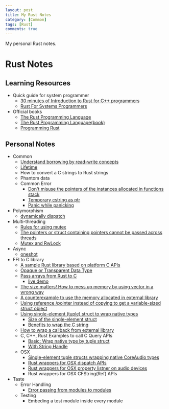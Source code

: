 ```yaml
---
layout: post
title: My Rust Notes
category: [Common]
tags: [Rust]
comments: true
---
```


My personal Rust notes.

<!--read more-->

# Rust Notes

## Learning Resources
- Quick guide for system programmer
  - [30 minutes of Introduction to Rust for C++ programmers](https://legacy.gitbook.com/book/vnduongthanhtung/migrate-from-c-to-rust/details)
  - [Rust For Systems Programmers](https://github.com/nrc/r4cppp)
- Official books
  - [The Rust Programming Language](https://doc.rust-lang.org/book/)
  - [The Rust Programming Language(book)](https://nostarch.com/Rust)
  - [Programming Rust](http://shop.oreilly.com/product/0636920040385.do)

## Personal Notes
- Common
  - [Understand borrowing by read-write concepts][borrowed-ptr]
  - [Lifetime][lifetime]
  - How to convert a C strings to Rust strings
  - Phantom data
  - Common Error
    - [Don't misuse the pointers of the instances allocated in functions stack][func-stack]
    - [Temporary cstring as ptr][temporary_cstring_as_ptr]
    - [Panic while panicking][panic_while_panicking]
- Polymorphism 
  - [dynamically dispatch][dyn_dispatch]
- Multi-threading
  - [Rules for using mutex][mutex_rule]
  - [The pointers or struct containing pointers cannot be passed across threads][ptr_across_thread]
  - [Mutex and RwLock][multithread]
- Async
  - [oneshot](https://play.rust-lang.org/?gist=e1a1b98654c3490e81d6ff9c262824a3&version=nightly&mode=debug&edition=2018)
- FFI to C library
  - [A sample Rust library based on platform C APIs][ffi-rust-lib-sample]
  - [Opaque or Transparent Data Type][ffi-opa-or-tra-data]
  - [Pass arrays from Rust to C][ffi-rs-array-2-c]
    - [live demo][rs-array-2-c]
  - [The size matters! How to mess up memory by using vector in a wrong way][ffi-vec-size]
  - [A counterexample to use the memory allocated in external library][ffi-memory]
  - [Using reference /pointer instead of copying to get a variable-sized struct object][ffi-get-variable-sized-struct]
  - [Using single-element (tuple) struct to wrap native types][ffi-newtype]
    - [Size of the single-element struct][ffi-newtype-size]
    - [Benefits to wrap the C string][ffi-newtype-cstirng]
  - [How to wrap a callback from external library][ffi-callback]
  - C, C++, Rust Examples to call C Query APIs
    - [Basic: Wrap native type by tuple struct ][ffi-device-basic]
    - [With String Handle][ffi-device-string]
  - OSX
    - [Single-element tuple structs wrapping native CoreAudio types][ffi-osx-newtype-coreaudio]
    - [Rust wrappers for OSX dispatch APIs][ffi-osx-dispatch]
    - [Rust wrappers for OSX property listner on audio devices][ffi-osx-audio-property-listener]
    - Rust wrappers for OSX CFString(Ref) APIs
- Taste
  - Error Handling
    - [Error passing from modules to modules][error-passing]
  - Testing
    - Embeding a test module inside every module

[borrowed-ptr]: https://gist.github.com/ChunMinChang/ac1f00e3521755814714436a80d72003 "Learning notes for norrowed pointers"

[lifetime]: https://gist.github.com/ChunMinChang/e8096bc78d29b237cce3ff5f859834e7 "Lifetimes for The Rust References"

[multithread]: https://github.com/ChunMinChang/play-multithread "Learning multithread in Rust "

[func-stack]: https://gist.github.com/ChunMinChang/099cd7d88938ad8840dc98e376a8da29 "Don't misuse the pointers of the instances allocated in functions stack"
[temporary_cstring_as_ptr]: https://play.rust-lang.org/?version=stable&mode=debug&edition=2018&gist=dda40d0b40a8d922649521544f260a91 "temporary cstring as ptr"
[mutex_rule]: https://play.rust-lang.org/?version=stable&mode=debug&edition=2018&code=use%20std%3A%3Async%3A%3AMutex%3B%0A%0Astruct%20S%20%7B%0A%20%20%20%20m%3A%20Mutex%3Ci32%3E%2C%0A%20%20%20%20x%3A%20u32%2C%0A%7D%0A%0Aimpl%20S%20%7B%0A%20%20%20%20fn%20new()%20-%3E%20Self%20%7B%0A%20%20%20%20%20%20%20%20Self%20%7B%0A%20%20%20%20%20%20%20%20%20%20%20%20m%3A%20Mutex%3A%3Anew(0)%2C%0A%20%20%20%20%20%20%20%20%20%20%20%20x%3A%200%0A%20%20%20%20%20%20%20%20%7D%0A%20%20%20%20%7D%0A%20%20%20%20%0A%20%20%20%20fn%20immutable_borrow(%26self)%20-%3E%20u32%20%7B%0A%20%20%20%20%20%20%20%20self.x%0A%20%20%20%20%7D%0A%20%20%20%20%0A%20%20%20%20fn%20mutable_borrow(%26mut%20self)%20%7B%0A%20%20%20%20%20%20%20%20self.x%20%2B%3D%201%3B%0A%20%20%20%20%7D%0A%20%20%20%20%0A%20%20%20%20fn%20critical_section(%26self)%20%7B%0A%20%20%20%20%20%20%20%20%2F%2F%20Enter%20critical%20section%0A%20%20%20%20%20%20%20%20let%20mut%20guard%20%3D%20self.m.lock().unwrap()%3B%0A%20%20%20%20%20%20%20%20*guard%20%2B%3D%201%3B%0A%20%20%20%20%20%20%20%20%2F%2F%20Leave%20critical%20section%0A%20%20%20%20%7D%0A%7D%0A%0Afn%20main()%20%7B%0A%20%20%20%20let%20s%20%3D%20S%3A%3Anew()%3B%0A%20%20%20%20%0A%20%20%20%20%2F%2F%20Enter%20critical%20section%2C%20borrow%20%60s%60%20immutably%0A%20%20%20%20let%20_guard%20%3D%20s.m.lock()%3B%0A%20%20%20%20%0A%20%20%20%20%2F%2F%20It%27s%20ok%20to%20borrow%20%60s%60%20immutably%20again.%0A%20%20%20%20let%20_%20%3D%20s.immutable_borrow()%3B%0A%20%20%20%20%0A%20%20%20%20%2F%2F%20%60s%60%20cannot%20be%20borrowed%20mutably%20when%20it%27s%20already%20borrowed%20immutably%0A%20%20%20%20%2F%2F%20s.mutable_borrow()%3B%0A%20%20%20%20%0A%20%20%20%20%0A%20%20%20%20%2F%2F%20%20%20%20%20%20%20%20%20%20%20%20%20%20%20%20%20belong%0A%20%20%20%20%2F%2F%20%20%20%20%20%20%20%20%20%2B-------------------%2B%0A%20%20%20%20%2F%2F%20%20%20%20%20%20%20%20%20%7C%20%20%20%20%20%20%20%20%20%20%20%20%20%20%20%20%20%20%20%7C%0A%20%20%20%20%2F%2F%20%20%20%20%20%20%20%20%20v%20%20%20%20%20%20%20%20%20%20%20%20%20%20%20%20%20%20%20%7C%0A%20%20%20%20%2F%2F%20current%20thread%20%20%20%20%20%20%20%20%20%20mutex%20m%0A%20%20%20%20%2F%2F%20%20%20%20%20%20%20%20%20%7C%20%20%20%20%20%20%20%20%20%20%20%20%20%20%20%20%20%20%5E%0A%20%20%20%20%2F%2F%20%20%20%20%20%20%20%20%20%7C%20%20%20%20%20%20%20%20%20%20%20%20%20%20%20%20%20%20%7C%0A%20%20%20%20%2F%2F%20%20%20%20%20%20%20%20%20%2B------------------%2B%0A%20%20%20%20%2F%2F%20%20%20%20%20%20%20%20%20%20%20%20%20%20%20require%0A%20%20%20%20%2F%2F%0A%20%20%20%20%2F%2F%20Lead%20to%20a%20deadlock%20when%20requiring%20a%20locked%20mutex.%0A%20%20%20%20%2F%2F%20s.critical_section()%3B%0A%7D
[ptr_across_thread]: https://play.rust-lang.org/?version=stable&mode=debug&edition=2015&code=%2F%2F%20use%20std%3A%3Aptr%3B%0Ause%20std%3A%3Async%3A%3Ampsc%3A%3Achannel%3B%0Ause%20std%3A%3Async%3A%3A%7BArc%2C%20Mutex%7D%3B%0Ause%20std%3A%3Athread%3B%0A%0A%2F%2F%20If%20the%20struct%20containing%20any%20pointer%2C%20it%20could%20not%20be%20passed%20across%20threads!%0A%23%5Bderive(Debug)%5D%0Astruct%20Data%20%7B%0A%20%20%20%20value%3A%20usize%2C%0A%20%20%20%20%2F%2F%20ptr%3A%20*const%20()%2C%0A%7D%0A%0Aimpl%20Data%20%7B%0A%20%20%20%20fn%20new(value%3A%20usize)%20-%3E%20Self%20%7B%0A%20%20%20%20%20%20%20%20Self%20%7B%0A%20%20%20%20%20%20%20%20%20%20%20%20value%2C%0A%20%20%20%20%20%20%20%20%20%20%20%20%2F%2F%20ptr%3A%20ptr%3A%3Anull()%0A%20%20%20%20%20%20%20%20%7D%0A%20%20%20%20%7D%0A%7D%0A%0Afn%20main()%20%7B%0A%20%20%20%20const%20N%3A%20usize%20%3D%2010%3B%0A%0A%20%20%20%20let%20data%20%3D%20Arc%3A%3Anew(Mutex%3A%3Anew(Data%3A%3Anew(0)))%3B%0A%0A%20%20%20%20let%20(tx%2C%20rx)%20%3D%20channel()%3B%0A%20%20%20%20for%20_%20in%200..N%20%7B%0A%20%20%20%20%20%20%20%20let%20(data%2C%20tx)%20%3D%20(Arc%3A%3Aclone(%26data)%2C%20tx.clone())%3B%0A%20%20%20%20%20%20%20%20thread%3A%3Aspawn(move%20%7C%7C%20%7B%0A%20%20%20%20%20%20%20%20%20%20%20%20let%20mut%20data%20%3D%20data.lock().unwrap()%3B%0A%20%20%20%20%20%20%20%20%20%20%20%20(*data).value%20%2B%3D%201%3B%0A%20%20%20%20%20%20%20%20%20%20%20%20if%20(*data).value%20%3D%3D%20N%20%7B%0A%20%20%20%20%20%20%20%20%20%20%20%20%20%20%20%20tx.send(()).unwrap()%3B%0A%20%20%20%20%20%20%20%20%20%20%20%20%7D%0A%20%20%20%20%20%20%20%20%7D)%3B%0A%20%20%20%20%7D%0A%0A%20%20%20%20rx.recv().unwrap()%3B%0A%20%20%20%20%2F%2F%20data%20may%20still%20be%20locked%20when%20rx%20receiveds%20response%20from%20tx.%0A%20%20%20%20let%20data%20%3D%20data.lock().unwrap()%3B%0A%20%20%20%20println!(%22data%3A%20%7B%3A%3F%7D%22%2C%20*data)%3B%0A%7D%0A
[panic_while_panicking]: https://play.rust-lang.org/?version=stable&mode=debug&edition=2018&code=use%20std%3A%3Async%3A%3AMutex%3B%0A%0Astruct%20S%20%7B%0A%20%20%20%20mutex%3A%20Mutex%3Cu32%3E%2C%0A%7D%0A%0Aimpl%20S%20%7B%0A%20%20%20%20fn%20new()%20-%3E%20Self%20%7B%0A%20%20%20%20%20%20%20%20Self%20%7B%0A%20%20%20%20%20%20%20%20%20%20%20%20mutex%3A%20Mutex%3A%3Anew(0u32)%2C%0A%20%20%20%20%20%20%20%20%7D%0A%20%20%20%20%7D%0A%0A%20%20%20%20fn%20panic_while_locking(%26self)%20%7B%0A%20%20%20%20%20%20%20%20let%20_guard%20%3D%20self.mutex.lock().unwrap()%3B%0A%20%20%20%20%20%20%20%20panic!()%3B%0A%20%20%20%20%7D%0A%7D%0A%0Aimpl%20Drop%20for%20S%20%7B%0A%20%20%20%20fn%20drop(%26mut%20self)%20%7B%0A%20%20%20%20%20%20%20%20let%20_guard%20%3D%20self.mutex.lock().unwrap()%3B%0A%20%20%20%20%7D%0A%7D%0A%0A%2F%2F%20The%20backtrace%20cannot%20be%20logged%20when%20test%20thread%20panicked%20again%20while%0A%2F%2F%20panicking.%20See%20the%20backtrace%20by%20running%20main.%0A%23%5Btest%5D%0A%23%5Bshould_panic%5D%0Afn%20test()%20%7B%0A%20%20%20%20let%20s%20%3D%20S%3A%3Anew()%3B%0A%20%20%20%20s.panic_while_locking()%3B%0A%7D%0A%0Afn%20main()%20%7B%0A%20%20%20%20let%20s%20%3D%20S%3A%3Anew()%3B%0A%20%20%20%20s.panic_while_locking()%3B%0A%20%20%20%20%2F%2F%20After%20panic_while_locking%20is%20called%2C%20the%20s.mutex%20is%20locked%20while%20panicking.%0A%20%20%20%20%2F%2F%20When%20s.drop()%20is%20called%2C%20we%20will%20get%20another%20panic%20when%20requiring%20lock%0A%20%20%20%20%2F%2F%20for%20the%20locked%20s.mutex.%0A%7D%0A

[dyn_dispatch]: https://play.rust-lang.org/?version=stable&mode=debug&edition=2018&gist=6ac0d45db681a07bab0d8eb52bc9880f

[ffi-rust-lib-sample]: https://github.com/ChunMinChang/rust-audio-lib-sample/tree/master "rust-audio-lib-sample"
[ffi-opa-or-tra-data]: opaque-or-transparent-data-type-in-a-rust-library.md "Opaque or Transparent Data Type in a Rust Library"
[ffi-rs-array-2-c]: https://gist.github.com/ChunMinChang/1e5410f3a7cb8c5bbf066e7dae09d7bc "Pass arrays from Rust to C "
[rs-array-2-c]: https://play.rust-lang.org/?version=stable&mode=debug&edition=2018&gist=6d6c2271e3811d55f740b20a00975ecf "Leak a vec and then retake it"
[ffi-vec-size]: https://gist.github.com/ChunMinChang/27c7edb4ec45d61a1e8a788888f665cb "A mistake when using a Rust vector as a buffer to get the data by a C API"
[ffi-memory]: https://gist.github.com/ChunMinChang/3f380eaced6265ab6e8dbb224bfec732 "A counterexample to use the memory allocated in external library"
[ffi-get-variable-sized-struct]: https://gist.github.com/ChunMinChang/e8909506cfca774f623fc375fc8ee1d2 "Using reference /pointer instead of copying to get a variable-sized struct object"
[ffi-newtype]: https://gist.github.com/ChunMinChang/1acf672babd4e8f79fcf83fa228d1461 "Using single-element (tuple) struct to wrap native types"
[ffi-newtype-size]: https://gist.github.com/ChunMinChang/b76a61273374a1530bc4d6f3be6a7761 "Size of the single-element struct"
[ffi-newtype-cstirng]: https://gist.github.com/ChunMinChang/25f3608c285f1abf2a5c289d5f758427 "Using single-element (tuple) struct to wrap C strings"
[ffi-osx-newtype-coreaudio]: https://gist.github.com/ChunMinChang/07b806cb6a9ea1136cb3cbd8cda6c806 "Using single-element (tuple) struct to CoreAudio types"
[ffi-callback]: https://gist.github.com/ChunMinChang/8a22f8a1308b6e0a600e22c4629b2175 "A counterexample to register the callback functions to the external libraries"
[ffi-device-basic]: https://gist.github.com/ChunMinChang/1acf672babd4e8f79fcf83fa228d1461 "Using single-element (tuple) struct to wrap native types"
[ffi-device-string]: https://gist.github.com/ChunMinChang/22a30f214c97609d72f17d80740b8506 "C, C++, Rust Examples to call C-compatible Query APIs"


[ffi-osx-dispatch]: https://gist.github.com/ChunMinChang/8d13946ebc6c95b2622466c89a0c9bcc "Rust wrappers for OSX dispatch apis"
[ffi-osx-audio-property-listener]: https://gist.github.com/ChunMinChang/f0f4a71f78d1e1c6390493ab1c9d10d3 "Rust wrappers for OSX property listner on audio devices"
[error-passing]: https://gist.github.com/ChunMinChang/92d0006fb9fe35abcabff6983d31f0da "Error passing from modules to modules"
